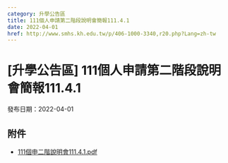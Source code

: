 ```yaml
---
category: 升學公告區
title: 111個人申請第二階段說明會簡報111.4.1
date: 2022-04-01
href: http://www.smhs.kh.edu.tw/p/406-1000-3340,r20.php?Lang=zh-tw
---
```


# [升學公告區] 111個人申請第二階段說明會簡報111.4.1

發布日期：2022-04-01



## 附件

- [111個申二階說明會111.4.1.pdf](https://www.smhs.kh.edu.tw/var/file/0/1000/attach/42/pta_3103_3894201_02570.pdf)
